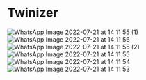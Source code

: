 # Twinizer
![WhatsApp Image 2022-07-21 at 14 11 55 (1)](https://user-images.githubusercontent.com/61357620/180325370-59c25cb9-6ab3-4665-b39d-b33030f2674f.jpeg)
![WhatsApp Image 2022-07-21 at 14 11 56](https://user-images.githubusercontent.com/61357620/180325373-bbc817db-a6ad-46b2-bdd2-51331e129069.jpeg)
![WhatsApp Image 2022-07-21 at 14 11 55 (2)](https://user-images.githubusercontent.com/61357620/180325375-8bfff6d3-f7bb-48f6-b4ea-b3684e86dd1b.jpeg)
![WhatsApp Image 2022-07-21 at 14 11 55](https://user-images.githubusercontent.com/61357620/180325377-e18542a8-9479-4517-8540-d4f031cfa160.jpeg)
![WhatsApp Image 2022-07-21 at 14 11 54](https://user-images.githubusercontent.com/61357620/180325379-e168c318-46ce-4fe2-8466-cefa6f84fa37.jpeg)![WhatsApp Image 2022-07-21 at 14 11 53](https://user-images.githubusercontent.com/61357620/180325382-1ca502f0-29a1-4764-872c-c6e709a3acfd.jpeg)
